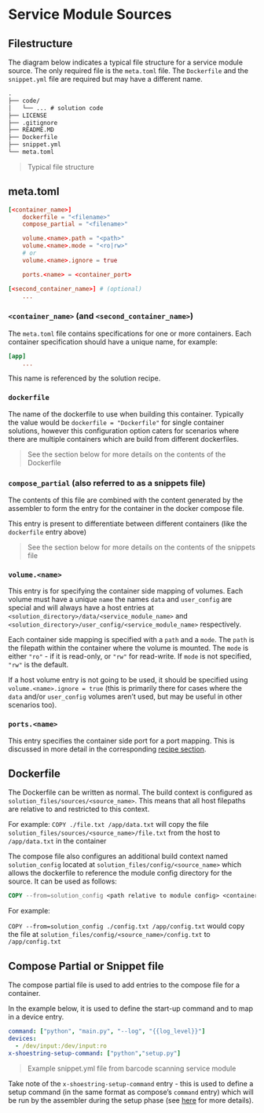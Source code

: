# Service Module Sources

## Filestructure

The diagram below indicates a typical file structure for a service module source. The only required file is the `meta.toml` file. The `Dockerfile` and the `snippet.yml` file are required but may have a different name.

```default
.
├── code/
│   └── ... # solution code
├── LICENSE
├── .gitignore
├── README.MD 
├── Dockerfile 
├── snippet.yml
└── meta.toml
```

> Typical file structure

## meta.toml

```toml
[<container_name>]
    dockerfile = "<filename>"
    compose_partial = "<filename>"

    volume.<name>.path = "<path>"
    volume.<name>.mode = "<ro|rw>"
    # or
    volume.<name>.ignore = true

    ports.<name> = <container_port>

[<second_container_name>] # (optional)
    ...
```

### `<container_name>` (and `<second_container_name>`)

The `meta.toml` file contains specifications for one or more containers. Each container specification should have a unique name, for example:

```toml
[app]
    ...
```

This name is referenced by the solution recipe.

### `dockerfile`

The name of the dockerfile to use when building this container. Typically the value would be `dockerfile = "Dockerfile"` for single container solutions, however this configuration option caters for scenarios where there are multiple containers which are build from different dockerfiles.

> See the section below for more details on the contents of the Dockerfile

### `compose_partial` (also referred to as a snippets file)

The contents of this file are combined with the content generated by the assembler to form the entry for the container in the docker compose file.

This entry is present to differentiate between different containers (like the `dockerfile` entry above)

> See the section below for more details on the contents of the snippets file

### `volume.<name>`

This entry is for specifying the container side mapping of volumes. Each volume must have a unique `name` the names `data` and `user_config` are special and will always have a host entries at `<solution_directory>/data/<service_module_name>` and `<solution_directory>/user_config/<service_module_name>` respectively.

Each container side mapping is specified with a `path` and a `mode`. The `path` is the filepath within the container where the volume is mounted. The `mode` is either `"ro"` - if it is read-only, or `"rw"` for read-write. If `mode` is not specified, `"rw"` is the default.

If a host volume entry is not going to be used, it should be specified using `volume.<name>.ignore = true`
(this is primarily there for cases where the `data` and/or `user_config` volumes aren’t used, but may be useful in other scenarios too).

### `ports.<name>`

This entry specifies the container side port for a port mapping. This is discussed in more detail in the corresponding [recipe section](recipe.md#Service-Modules).

## Dockerfile

The Dockerfile can be written as normal. The build context is configured as `solution_files/sources/<source_name>`. This means that all host filepaths are relative to and restricted to this context.

For example:
`COPY ./file.txt /app/data.txt` will copy the file `solution_files/sources/<source_name>/file.txt` from the host to `/app/data.txt` in the container

The compose file also configures an additional build context named `solution_config` located at
`solution_files/config/<source_name>` which allows the dockerfile to reference the module config directory for the source.
It can be used as follows:

```dockerfile
COPY --from=solution_config <path relative to module config> <container path>
```

For example:

`COPY --from=solution_config ./config.txt /app/config.txt`
would copy the file at `solution_files/config/<source_name>/config.txt` to `/app/config.txt`

## Compose Partial or Snippet file

The compose partial file is used to add entries to the compose file for a container.

In the example below, it is used to define the start-up command and to map in a device entry.

```yaml
command: ["python", "main.py", "--log", "{{log_level}}"]
devices:
  - /dev/input:/dev/input:ro
x-shoestring-setup-command: ["python","setup.py"]
```

> Example snippet.yml file from barcode scanning service module

Take note of the `x-shoestring-setup-command` entry - this is used to define a setup command (in the same format as compose’s `command` entry) which will be run by the assembler during the setup phase (see [here]() for more details).
